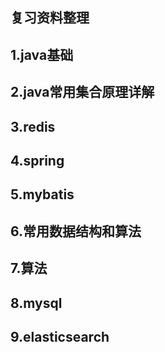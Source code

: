 复习资料整理
------

1.java基础
------
2.java常用集合原理详解
-----
3.redis
------
4.spring
------
5.mybatis
------
6.常用数据结构和算法
------
7.算法
------
8.mysql
------
9.elasticsearch
------
